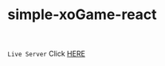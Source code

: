 # simple-xoGame-react </br> </br>
`Live Server` 
Click [HERE](https://earnest-gumdrop-7f3f3d.netlify.app/)
